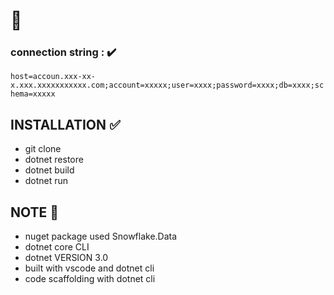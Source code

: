 
# :scroll:

### connection string : :heavy_check_mark:
`host=accoun.xxx-xx-x.xxx.xxxxxxxxxxx.com;account=xxxxx;user=xxxx;password=xxxx;db=xxxx;schema=xxxxx` 

## INSTALLATION  :white_check_mark:
* git clone
* dotnet restore
* dotnet build
* dotnet run

## NOTE :red_circle:
* nuget package used Snowflake.Data
* dotnet core CLI
* dotnet VERSION 3.0
* built with vscode and dotnet cli
* code scaffolding with dotnet cli

